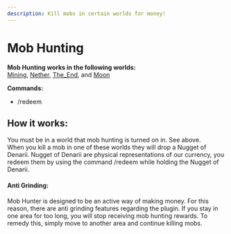 ```yaml
---
description: Kill mobs in certain worlds for money!
---
```


# Mob Hunting

**Mob Hunting works in the following worlds:**\
[Mining](https://docs.playtheatria.com/worlds-dimensions/mining), [Nether](https://docs.playtheatria.com/worlds-dimensions/nether), [The\_End](https://docs.playtheatria.com/worlds-dimensions/the-end), and [Moon](https://docs.playtheatria.com/worlds-dimensions/moon)

**Commands:**

* /redeem

## How it works:

You must be in a world that mob hunting is turned on in. See above.\
When you kill a mob in one of these worlds they will drop a Nugget of Denarii. Nugget of Denarii are physical representations of our currency, you redeem them by using the command /redeem while holding the Nugget of Denarii.

#### Anti Grinding:

Mob Hunter is designed to be an active way of making money. For this reason, there are anti grinding features regarding the plugin. If you stay in one area for too long, you will stop receiving mob hunting rewards. To remedy this, simply move to another area and continue killing mobs.
